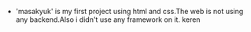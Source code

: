 - 'masakyuk' is my first project using html and css.The web is not using any backend.Also i didn't use any framework on it.
keren
